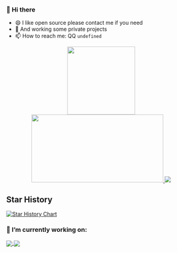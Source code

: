 
### 👋 Hi there 


<!-- **SilurianYang/SilurianYang** is a ✨ _special_ ✨ repository because its `README.md` (this file) appears on your GitHub profile.

Here are some ideas to get you started:

- 🔭 I’m currently working on ...
- 🌱 I’m currently learning ...
- 👯 I’m looking to collaborate on ...
- 🤔 I’m looking for help with ...
- 💬 Ask me about ...
- 📫 How to reach me: ...
- 😄 Pronouns: ...
- ⚡ Fun fact: ... -->


<div>
  
* 😄 I like open source please contact me if you need
* 🌱 And working some private projects
* 📫 How to reach me: QQ `undefined`
</div>

<p  align="center">
<a href="javaScript:">
  <img height="180em" src="https://github-readme-stats.vercel.app/api?username=SilurianYang&count_private=true&show_icons=true&bg_color=50,9C27B0,F44336&title_color=FFEB3B&text_color=fff&icon_color=8BC34A"/>
  <img height="180em" width="350em" src="https://github-readme-stats-eight-theta.vercel.app/api/top-langs/?username=SilurianYang&layout=compact&langs_count=8&bg_color=50,9C27B0,F44336&title_color=FFEB3B&text_color=fff"/>
</a>
  <img src="https://github-readme-streak-stats.herokuapp.com/?user=SilurianYang"></img>
</p>

## Star History

[![Star History Chart](https://api.star-history.com/svg?repos=SilurianYang/uni-simple-router&type=Date)](https://star-history.com/#SilurianYang/uni-simple-router&Date)


### 🔭 I’m currently working on:
<a href="https://github.com/SilurianYang/uni-simple-router">
  <img align="center" src="https://github-readme-stats.vercel.app/api/pin?username=SilurianYang&repo=uni-simple-router" />
</a>
<a href="https://github.com/SilurianYang/router-v3-example">
  <img align="center" src="https://github-readme-stats.vercel.app/api/pin?username=SilurianYang&repo=router-v3-example" />
</a>
